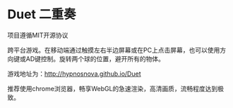 # Duet 二重奏
项目遵循MIT开源协议

跨平台游戏。在移动端通过触摸左右半边屏幕或在PC上点击屏幕，也可以使用方向键或AD键控制。旋转两个球的位置，避开所有的物体。

游戏地址为：http://hypnosnova.github.io/Duet

推荐使用chrome浏览器，畅享WebGL的急速渲染，高清画质，流畅程度达到极致。

<img src=""/>
